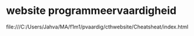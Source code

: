 # website programmeervaardigheid

file:///C:/Users/Jahva/MA/f1m1/pvaardig/cthwebsite/Cheatsheat/index.html
